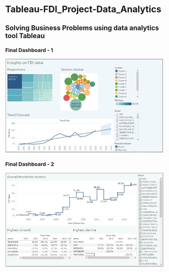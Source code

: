 # Tableau-FDI_Project-Data_Analytics
## Solving Business Problems using data analytics tool Tableau

### Final Dashboard - 1
![](Dashboard/Dashboard1.JPG)

### Final Dashboard - 2
![](Dashboard/Dashboard2.JPG)
